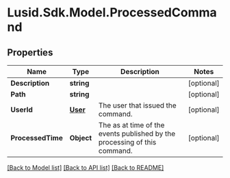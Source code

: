 # Lusid.Sdk.Model.ProcessedCommand
## Properties

Name | Type | Description | Notes
------------ | ------------- | ------------- | -------------
**Description** | **string** |  | [optional] 
**Path** | **string** |  | [optional] 
**UserId** | [**User**](User.md) | The user that issued the command. | [optional] 
**ProcessedTime** | **Object** | The as at time of the events published by the processing of  this command. | [optional] 

[[Back to Model list]](../README.md#documentation-for-models) [[Back to API list]](../README.md#documentation-for-api-endpoints) [[Back to README]](../README.md)

